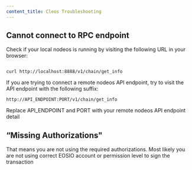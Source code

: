 ```yaml
---
content_title: Cleos Troubleshooting
---
```


## Cannot connect to RPC endpoint

Check if your local nodeos is running by visiting the following URL in your browser:

```shell

curl http://localhost:8888/v1/chain/get_info

```

If you are trying to connect a remote nodeos API endpoint, try to visit the API endpoint with the following suffix:

```shell
http://API_ENDPOINT:PORT/v1/chain/get_info
```

Replace API_ENDPOINT and PORT with your remote nodeos API endpoint detail

## “Missing Authorizations"

That means you are not using the required authorizations. Most likely you are not using correct EOSIO account or permission level to sign the transaction
